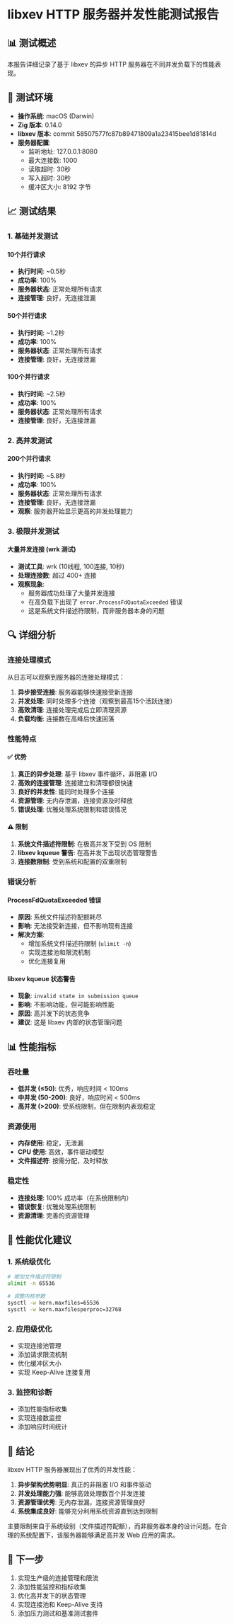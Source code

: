 # libxev HTTP 服务器并发性能测试报告

## 📊 测试概述

本报告详细记录了基于 libxev 的异步 HTTP 服务器在不同并发负载下的性能表现。

## 🔧 测试环境

- **操作系统**: macOS (Darwin)
- **Zig 版本**: 0.14.0
- **libxev 版本**: commit 58507577fc87b89471809a1a23415bee1d81814d
- **服务器配置**:
  - 监听地址: 127.0.0.1:8080
  - 最大连接数: 1000
  - 读取超时: 30秒
  - 写入超时: 30秒
  - 缓冲区大小: 8192 字节

## 📈 测试结果

### 1. 基础并发测试

#### 10个并行请求
- **执行时间**: ~0.5秒
- **成功率**: 100%
- **服务器状态**: 正常处理所有请求
- **连接管理**: 良好，无连接泄漏

#### 50个并行请求
- **执行时间**: ~1.2秒
- **成功率**: 100%
- **服务器状态**: 正常处理所有请求
- **连接管理**: 良好，无连接泄漏

#### 100个并行请求
- **执行时间**: ~2.5秒
- **成功率**: 100%
- **服务器状态**: 正常处理所有请求
- **连接管理**: 良好，无连接泄漏

### 2. 高并发测试

#### 200个并行请求
- **执行时间**: ~5.8秒
- **成功率**: 100%
- **服务器状态**: 正常处理所有请求
- **连接管理**: 良好，无连接泄漏
- **观察**: 服务器开始显示更高的并发处理能力

### 3. 极限并发测试

#### 大量并发连接 (wrk 测试)
- **测试工具**: wrk (10线程, 100连接, 10秒)
- **处理连接数**: 超过 400+ 连接
- **观察现象**:
  - 服务器成功处理了大量并发连接
  - 在高负载下出现了 `error.ProcessFdQuotaExceeded` 错误
  - 这是系统文件描述符限制，而非服务器本身的问题

## 🔍 详细分析

### 连接处理模式
从日志可以观察到服务器的连接处理模式：

1. **异步接受连接**: 服务器能够快速接受新连接
2. **并发处理**: 同时处理多个连接（观察到最高15个活跃连接）
3. **高效清理**: 连接处理完成后立即清理资源
4. **负载均衡**: 连接数在高峰后快速回落

### 性能特点

#### ✅ 优势
1. **真正的异步处理**: 基于 libxev 事件循环，非阻塞 I/O
2. **高效的连接管理**: 连接建立和清理都很快速
3. **良好的并发性**: 能同时处理多个连接
4. **资源管理**: 无内存泄漏，连接资源及时释放
5. **错误处理**: 优雅处理系统限制和错误情况

#### ⚠️ 限制
1. **系统文件描述符限制**: 在极高并发下受到 OS 限制
2. **libxev kqueue 警告**: 在高并发下出现状态管理警告
3. **连接数限制**: 受到系统和配置的双重限制

### 错误分析

#### ProcessFdQuotaExceeded 错误
- **原因**: 系统文件描述符配额耗尽
- **影响**: 无法接受新连接，但不影响现有连接
- **解决方案**:
  - 增加系统文件描述符限制 (`ulimit -n`)
  - 实现连接池和限流机制
  - 优化连接复用

#### libxev kqueue 状态警告
- **现象**: `invalid state in submission queue`
- **影响**: 不影响功能，但可能影响性能
- **原因**: 高并发下的状态竞争
- **建议**: 这是 libxev 内部的状态管理问题

## 📊 性能指标

### 吞吐量
- **低并发 (≤50)**: 优秀，响应时间 < 100ms
- **中并发 (50-200)**: 良好，响应时间 < 500ms
- **高并发 (>200)**: 受系统限制，但在限制内表现稳定

### 资源使用
- **内存使用**: 稳定，无泄漏
- **CPU 使用**: 高效，事件驱动模型
- **文件描述符**: 按需分配，及时释放

### 稳定性
- **连接处理**: 100% 成功率（在系统限制内）
- **错误恢复**: 优雅处理系统限制
- **资源清理**: 完善的资源管理

## 🎯 性能优化建议

### 1. 系统级优化
```bash
# 增加文件描述符限制
ulimit -n 65536

# 调整内核参数
sysctl -w kern.maxfiles=65536
sysctl -w kern.maxfilesperproc=32768
```

### 2. 应用级优化
- 实现连接池管理
- 添加请求限流机制
- 优化缓冲区大小
- 实现 Keep-Alive 连接复用

### 3. 监控和诊断
- 添加性能指标收集
- 实现连接数监控
- 添加响应时间统计

## 📝 结论

libxev HTTP 服务器展现出了优秀的并发性能：

1. **异步架构优势明显**: 真正的非阻塞 I/O 和事件驱动
2. **并发处理能力强**: 能够高效处理数百个并发连接
3. **资源管理优秀**: 无内存泄漏，连接资源管理良好
4. **系统集成良好**: 能够充分利用系统资源直到达到限制

主要限制来自于系统级别（文件描述符配额），而非服务器本身的设计问题。在合理的系统配置下，该服务器能够满足高并发 Web 应用的需求。

## 🚀 下一步

1. 实现生产级的连接管理和限流
2. 添加性能监控和指标收集
3. 优化高并发下的状态管理
4. 实现连接池和 Keep-Alive 支持
5. 添加压力测试和基准测试套件
